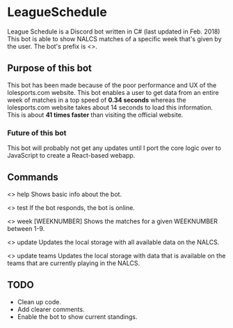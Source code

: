 # LeagueSchedule
League Schedule is a Discord bot written in C# (last updated in Feb. 2018)
This bot is able to show NALCS matches of a specific week that's given by the user.
The bot's prefix is <>. 

## Purpose of this bot
This bot has been made because of the poor performance and UX of the lolesports.com website. 
This bot enables a user to get data from an entire week of matches in a top speed of **0.34 seconds** whereas the lolesports.com
website takes about 14 seconds to load this information.
This is about **41 times faster** than visiting the official website.

### Future of this bot
This bot will probably not get any updates until I port the core logic over to JavaScript to create a React-based webapp.
## Commands 
<> help 
Shows basic info about the bot. 

<> test 
If the bot responds, the bot is online. 

<> week [WEEKNUMBER] 
Shows the matches for a given WEEKNUMBER between 1-9. 

<> update 
Updates the local storage with all available data on the NALCS. 

<> update teams 
Updates the local storage with data that is available on the teams that are currently playing in the NALCS. 

## TODO
* Clean up code.
* Add clearer comments.
* Enable the bot to show current standings.

